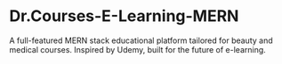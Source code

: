 # Dr.Courses-E-Learning-MERN
A full-featured MERN stack educational platform tailored for beauty and medical courses. Inspired by Udemy, built for the future of e-learning.
